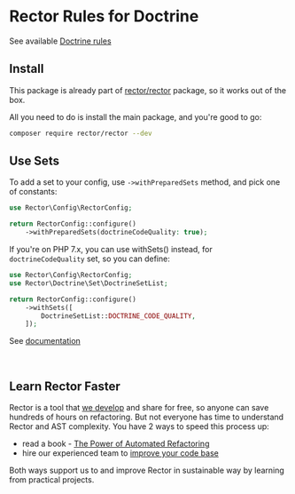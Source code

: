 # Rector Rules for Doctrine

See available [Doctrine rules](https://getrector.com/find-rule?activeRectorSetGroup=doctrine)

## Install

This package is already part of [rector/rector](http://github.com/rectorphp/rector) package, so it works out of the box.

All you need to do is install the main package, and you're good to go:

```bash
composer require rector/rector --dev
```

## Use Sets

To add a set to your config, use `->withPreparedSets` method, and pick one of constants:

```php
use Rector\Config\RectorConfig;

return RectorConfig::configure()
    ->withPreparedSets(doctrineCodeQuality: true);
```

If you're on PHP 7.x, you can use withSets() instead, for `doctrineCodeQuality` set, so you can define:

```php
use Rector\Config\RectorConfig;
use Rector\Doctrine\Set\DoctrineSetList;

return RectorConfig::configure()
    ->withSets([
        DoctrineSetList::DOCTRINE_CODE_QUALITY,
    ]);
```
See [documentation](https://getrector.com/documentation)

<br>

## Learn Rector Faster

Rector is a tool that [we develop](https://getrector.com/) and share for free, so anyone can save hundreds of hours on refactoring. But not everyone has time to understand Rector and AST complexity. You have 2 ways to speed this process up:

* read a book - <a href="https://leanpub.com/rector-the-power-of-automated-refactoring">The Power of Automated Refactoring</a>
* hire our experienced team to <a href="https://getrector.com/contact">improve your code base</a>

Both ways support us to and improve Rector in sustainable way by learning from practical projects.
